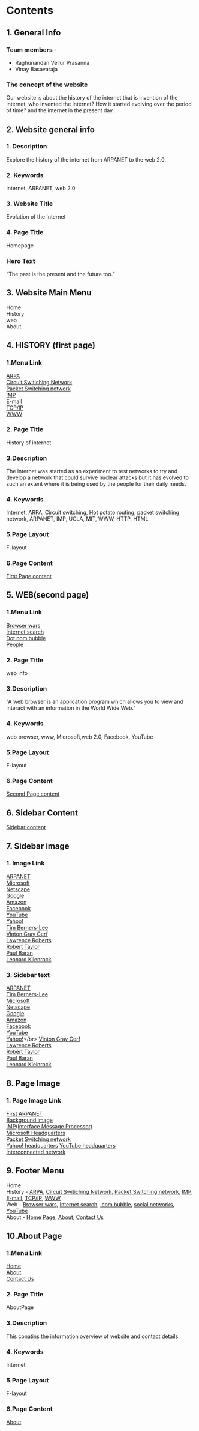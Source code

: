 # Contents
## 1. General Info
### Team members - 
* Raghunandan Vellur Prasanna  
* Vinay Basavaraja
### The concept of the website
Our website is about the history of the internet that is invention of the internet, who invented the internet?  How it started evolving over the period of time? and the internet in the present day. 
## 2. Website general info
### 1.	Description
Explore the history of the internet from ARPANET to the web 2.0.
### 2.  Keywords
Internet, ARPANET, web 2.0 
### 3. Website Title
Evolution of the Internet
### 4.	Page Title
Homepage
### Hero Text
“The past is the present and the future too.”
## 3. Website Main Menu
Home  
History  
web  
About
## 4. HISTORY (first page)
### 1.Menu Link 
[ARPA](https://github.com/vinayb004/website_outline/blob/main/page-one%20content.md#arpa)  
[Circuit Switiching Network](https://github.com/vinayb004/website_outline/blob/main/page-one%20content.md#circuit-switch-network)  
[Packet Switching network](https://github.com/vinayb004/website_outline/blob/main/page-one%20content.md#packet-switching-network)  
[IMP](https://github.com/vinayb004/website_outline/blob/main/page-one%20content.md#imp-interface-message-processor)  
[E-mail](https://github.com/vinayb004/website_outline/blob/main/page-one%20content.md#e-mail)  
[TCP/IP](https://github.com/vinayb004/website_outline/blob/main/page-one%20content.md#-tcp-ip)  
[WWW](https://github.com/vinayb004/website_outline/blob/main/page-one%20content.md#-www-)
### 2. Page Title
History of internet
### 3.Description 
The internet was started as an experiment to test networks to try and develop a network that could survive nuclear attacks but it has evolved to such an extent where it is being used by the people for their daily needs. 
### 4. Keywords
Internet, ARPA, Circuit switching, Hot potato routing, packet switching network, ARPANET, IMP, UCLA, MIT, WWW, HTTP, HTML
### 5.Page Layout
F-layout
### 6.Page Content
[First Page content](https://github.com/vinayb004/website_outline/blob/page-one/page-one%20content.md)
## 5. WEB(second page)
### 1.Menu Link 
[Browser wars](https://github.com/vinayb004/website_outline/blob/page-one/page_two_content.md#browser-wars)  
[Internet search](https://github.com/vinayb004/website_outline/blob/page-one/page_two_content.md#internet-search)  
[Dot com bubble](https://github.com/vinayb004/website_outline/blob/page-one/page_two_content.md#dot-com-bubble)  
[People](https://github.com/vinayb004/website_outline/blob/page-one/page_two_content.md#People)    
### 2. Page Title
web info
### 3.Description 
“A web browser is an application program which allows you to view and interact with an information in the World Wide Web.”  
### 4. Keywords
web browser, www, Microsoft,web 2.0, Facebook, YouTube
### 5.Page Layout
F-layout
### 6.Page Content
[Second Page content](https://github.com/vinayb004/website_outline/blob/page-one/page_two_content.md)
## 6. Sidebar Content
[Sidebar content](https://github.com/Raghuvp01/website_outline/blob/page-one/Sidebar%20content.md)
## 7. Sidebar image
### 1. Image Link
[ARPANET](https://github.com/Raghuvp01/website_outline/blob/page-one/Images/Sidebar_Images/ARPANET.png "ARPANET Logo")  
[Microsoft](https://github.com/Raghuvp01/website_outline/blob/page-one/Images/Sidebar_Images/microsoft.jpg "Microsoft logo")  
[Netscape](https://github.com/Raghuvp01/website_outline/blob/page-one/Images/Sidebar_Images/Netscape-Logo.png "Netscape logo")  
[Google](https://github.com/Raghuvp01/website_outline/blob/page-one/Images/Sidebar_Images/Google.png "Google logo")  
[Amazon](https://github.com/Raghuvp01/website_outline/blob/page-one/Images/Sidebar_Images/Amazon%20logo.png "Amazon logo")   
[Facebook](https://github.com/Raghuvp01/website_outline/blob/page-one/Images/Sidebar_Images/Facebook-logo.png "Facebook logo")  
[YouTube](https://github.com/Raghuvp01/website_outline/blob/page-one/Images/Sidebar_Images/YouTube-Logo.png)   
[Yahoo!](https://github.com/Raghuvp01/website_outline/blob/page-one/Images/Sidebar_Images/Yahoo-Emblem.png "Yahoo! logo")  
[Tim Berners-Lee](https://github.com/Raghuvp01/website_outline/blob/page-one/Images/Sidebar_Images/licensed-image.jpg "Photo of Tim Berners-Lee")  
[Vinton Gray Cerf](https://github.com/Raghuvp01/website_outline/blob/page-one/Images/Sidebar_Images/V.-Cerf.jpg "Photo of Vinton Gray Cerf")  
[Lawrence Roberts](https://github.com/Raghuvp01/website_outline/blob/page-one/Images/Sidebar_Images/Larry_Roberts.jpg "Photo of Lawrence Roberts")  
[Robert Taylor](https://github.com/Raghuvp01/website_outline/blob/page-one/Images/Sidebar_Images/Bob_Taylor.jpg "Photo of Robert Taylor")  
[Paul Baran](https://github.com/Raghuvp01/website_outline/blob/page-one/Images/Sidebar_Images/Paul%20Baran_1.jpg "Photo of Paul Baran")  
[Leonard Klienrock](https://github.com/Raghuvp01/website_outline/blob/page-one/Images/Sidebar_Images/Kleinrock.jpg "Photo of Leonard Klienrock")  
### 3. Sidebar text
[ARPANET](https://github.com/Raghuvp01/website_outline/blob/page-one/Sidebar%20content.md#ARPANET)</br>
[Tim Berners-Lee](https://github.com/Raghuvp01/website_outline/blob/page-one/Sidebar%20content.md#Tim_Berners-lee)</br>
[Microsoft](https://github.com/Raghuvp01/website_outline/blob/page-one/Sidebar%20content.md#Microsoft)</br>
[Netscape](https://github.com/Raghuvp01/website_outline/blob/page-one/Sidebar%20content.md#Netscape)</br>
[Google](https://github.com/Raghuvp01/website_outline/blob/page-one/Sidebar%20content.md#Google)</br>
[Amazon](https://github.com/Raghuvp01/website_outline/blob/page-one/Sidebar%20content.md#Amazon)</br>
[Facebook](https://github.com/Raghuvp01/website_outline/blob/page-one/Sidebar%20content.md#Facebook)</br>
[YouTube](https://github.com/Raghuvp01/website_outline/blob/page-one/Sidebar%20content.md#YouTube)</br>
[Yahoo!](https://github.com/Raghuvp01/website_outline/blob/page-one/Sidebar%20content.md#Yahoo!)</br>
[Vinton Gray Cerf](https://github.com/Raghuvp01/website_outline/blob/page-one/Sidebar%20content.md#Vinton_Gray_Cerf)</br>
[Lawrence Roberts](https://github.com/Raghuvp01/website_outline/blob/page-one/Sidebar%20content.md#Lawrence_Roberts)</br>
[Robert Taylor](https://github.com/Raghuvp01/website_outline/blob/page-one/Sidebar%20content.md#Robert_Taylor)</br>
[Paul Baran](https://github.com/Raghuvp01/website_outline/blob/page-one/Sidebar%20content.md#Paul_Baran)</br>
[Leonard Kleinrock](https://github.com/Raghuvp01/website_outline/blob/page-one/Sidebar%20content.md#Leonard_Klienrock)
## 8. Page Image
### 1. Page Image Link
[First ARPANET](https://github.com/Raghuvp01/website_outline/blob/page-one/Images/Page%20images/ARPANET.jpg "Image of first ARPANET")  
[Background image](https://github.com/Raghuvp01/website_outline/blob/page-one/Images/Page%20images/speed-internet-technology-background.jpg "Backgroung image for web page")  
[IMP(Interface Message Processor)](https://github.com/Raghuvp01/website_outline/blob/page-one/Images/Page%20images/IMP.jpeg "image of IMP")  
[Microsoft Headquarters](https://github.com/Raghuvp01/website_outline/blob/page-one/Images/Page%20images/Microsoft%20Headquaters.jpeg "Image of Microsoft headquarters")  
[Packet Switching network](https://github.com/Raghuvp01/website_outline/blob/page-one/Images/Page%20images/Packet-Switching.png "Image of Packet Switching network")  
[Yahoo! headquarters](https://github.com/Raghuvp01/website_outline/blob/page-one/Images/Page%20images/Yahoo!%20headquaters.jpeg "Image of Yahoo! headquarters")
[YouTube headquarters](https://github.com/Raghuvp01/website_outline/blob/page-one/Images/Page%20images/Youtube%20company.jpeg "Image of YouTube headquarters")  
[Interconnected network](https://github.com/Raghuvp01/website_outline/blob/page-one/Images/Page%20images/interconnected%20network.jpg "Image of internet")
## 9. Footer Menu
Home  
History - [ARPA](https://github.com/vinayb004/website_outline/blob/main/page-one%20content.md#arpa), [Circuit Switiching Network](https://github.com/vinayb004/website_outline/blob/main/page-one%20content.md#circuit-switch-network), [Packet Switching network](https://github.com/vinayb004/website_outline/blob/main/page-one%20content.md#packet-switching-network), [IMP](https://github.com/vinayb004/website_outline/blob/main/page-one%20content.md#imp-interface-message-processor), [E-mail](https://github.com/vinayb004/website_outline/blob/main/page-one%20content.md#e-mail), [TCP/IP](https://github.com/vinayb004/website_outline/blob/main/page-one%20content.md#-tcp-ip), [WWW](https://github.com/vinayb004/website_outline/blob/main/page-one%20content.md#-www-)  
Web - [Browser wars](https://github.com/vinayb004/website_outline/blob/page-one/page_two_content.md#browser-wars), [Internet search](https://github.com/vinayb004/website_outline/blob/page-one/page_two_content.md#internet-search), [.com bubble](https://github.com/vinayb004/website_outline/blob/page-one/page_two_content.md#dot-com-bubble), [social networks](https://github.com/vinayb004/website_outline/blob/page-one/page_two_content.md#social-networks), [YouTube](https://github.com/vinayb004/website_outline/blob/page-one/page_two_content.md#youtube)  
About - [Home Page](https://github.com/vinayb004/website_outline/blob/page-one/about.md#home-page), [About](https://github.com/vinayb004/website_outline/blob/page-one/about.md#about), [Contact Us](https://github.com/vinayb004/website_outline/blob/page-one/about.md#contact-us)  
## 10.About Page 
### 1.Menu Link 
[Home](https://github.com/vinayb004/website_outline/blob/page-one/about.md#home-page)  
[About](https://github.com/vinayb004/website_outline/blob/page-one/about.md#about)  
[Contact Us](https://github.com/vinayb004/website_outline/blob/page-one/about.md#contact-us)
### 2. Page Title
AboutPage
### 3.Description 
This conatins the information overview of website and contact details 
### 4. Keywords
Internet
### 5.Page Layout
F-layout
### 6.Page Content
[About](https://github.com/vinayb004/website_outline/blob/page-one/about.md)

